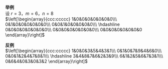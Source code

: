 **举例**  
设 $r=3，m=6，n=8$  
$\left[\begin{array}{ccc:ccccc}  
1&0&0&0&0&0&0&0\\\  
0&1&0&0&0&0&0&0\\\  
0&0&1&0&0&0&0&0\\\  
\hdashline  
0&0&0&0&0&0&0&0\\\  
0&0&0&0&0&0&0&0\\\  
0&0&0&0&0&0&0&0  
\end{array}\right]$  
  
**反例**  
$\left[\begin{array}{ccc:ccccc}  
1&0&0&3&5&4&3&1\\\  
0&1&0&7&9&4&6&0\\\  
0&0&1&2&4&7&8&1\\\  
\hdashline  
3&4&8&7&6&2&3&9\\\  
6&1&2&5&6&7&3&1\\\  
0&6&4&0&3&0&3&2  
\end{array}\right]$  
